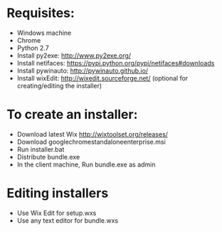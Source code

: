 # Requisites:
- Windows machine
- Chrome
- Python 2.7
- Install py2exe: http://www.py2exe.org/
- Install netifaces: https://pypi.python.org/pypi/netifaces#downloads
- Install pywinauto: http://pywinauto.github.io/
- Install wixEdit: http://wixedit.sourceforge.net/ (optional for creating/editing the installer)


# To create an installer:
- Download latest Wix http://wixtoolset.org/releases/
- Download googlechromestandaloneenterprise.msi
- Run installer.bat
- Distribute bundle.exe
- In the client machine, Run bundle.exe as admin


# Editing installers
- Use Wix Edit for setup.wxs
- Use any text editor for bundle.wxs
